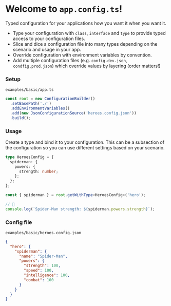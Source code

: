 # Welcome to `app.config.ts`!

Typed configuration for your applications how you want it when you want it. 

* Type your configuration with `class`, `interface` and `type` to provide typed access to your configuration files. 
* Slice and dice a configuration file into many types depending on the scenario and usage in your app.
* Override configuration with environment variables by convention. 
* Add multiple configuration files (e.g. `config.dev.json`, `condfig.prod.json`) which override values by layering (order matters!)

### Setup

`examples/basic/app.ts`

```ts
const root = new ConfigurationBuilder()
  .setBasePath('./')
  .addEnvironmentVariables()
  .add(new JsonConfigurationSource('heroes.config.json'))
  .build();

```

### Usage 
Create a type and bind it to your configuration. This can be a subsection of the configuration so you can use different settings based on your scenario. 

```ts
type HeroesConfig = {
  spiderman: {
    powers: {
      strength: number;
    };
  };
};
```

```ts
const { spiderman } = root.getWithType<HeroesConfig>('hero');

// 🤩
console.log(`Spider-Man strength: ${spiderman.powers.strength}`);
```

### Config file

`examples/basic/heroes.config.json`

```json
{
  "hero": {
    "spiderman": {
      "name": "Spider-Man",
      "powers": {
        "strength": 100,
        "speed": 100,
        "intelligence": 100,
        "combat": 100
      }
    }
  }
}
```
